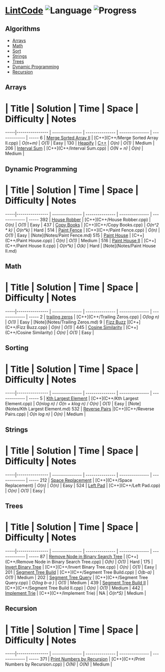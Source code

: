 # [LintCode](www.lintcode.com/en/problem/) ![Language](https://img.shields.io/badge/language-C++%2014-orange.svg)  ![Progress](https://img.shields.io/badge/progress-25%20%2F%20278-ff69b4.svg)


## Algorithms
* [Arrays](https://github.com/kmather73/LintCode#arrays)
* [Math](https://github.com/kmather73/LintCode#math)
* [Sort](https://github.com/kmather73/LintCode#sort)
* [Strings](https://github.com/kmather73/LintCode#strings)
* [Trees](https://github.com/kmather73/LintCode#trees)
* [Dynamic Programming](https://github.com/kmather73/LintCode#dynamic-programming)
* [Recursion](https://github.com/kmather73/LintCode#recursion)


## Arrays
  #  | Title           |  Solution       |  Time           | Space           | Difficulty    | Notes
-----|---------------- | --------------- | --------------- | --------------- | ------------- | -----
6    | [Merge Sorted Array II](http://www.lintcode.com/en/problem/merge-sorted-array-ii/) | [C++](C++/Merge Sorted Array II.cpp) | _O(n+m)_ | _O(1)_ | Easy |
130  | [Heapify](http://www.lintcode.com/en/problem/heapify/) | [C++](C++/Heapify.cpp) | _O(n)_ | _O(1)_ | Medium |
206  | [Interval Sum](http://www.lintcode.com/en/problem/interval-sum/) | [C++](C++/Interval Sum.cpp) | _O(N + n)_ | _O(n)_ | Medium | 


## Dynamic Programming
  #  | Title           |  Solution       |  Time           | Space           | Difficulty    | Notes
-----|---------------- | --------------- | --------------- | --------------- | ------------- | -----
392  | [House Robber](http://www.lintcode.com/en/problem/house-robber/) | [C++](C++/House Robber.cpp) | _O(n)_ | _O(1)_ | Easy | 
437  | [Copy Books](http://www.lintcode.com/en/problem/copy-books/) | [C++](C++/Copy Books.cpp) | _O(n^2 * k)_ | _O(n*k)_ | Hard |
514  | [Paint Fence](http://www.lintcode.com/en/problem/paint-fence/) | [C++](C++/Paint Fence.cpp) | _O(n)_ | _O(1)_ | Easy | [Note](Notes/Paint Fence.md)
515  | [Paint House](http://www.lintcode.com/en/problem/paint-house/) | [C++](C++/Paint House.cpp) | _O(n)_ | _O(1)_ | Medium |
516  | [Paint House II](http://www.lintcode.com/en/problem/paint-house-ii/) | [C++](C++/Paint House II.cpp) | _O(n*k)_ | _O(k)_ | Hard | [Note](Notes/Paint House II.md)

## Math
  #  | Title           |  Solution       |  Time           | Space           | Difficulty    | Notes
-----|---------------- | --------------- | --------------- | --------------- | ------------- | -----
2    | [trailing zeros](http://www.lintcode.com/en/problem/trailing-zeros/) | [C++](C++/Trailing Zeros.cpp) | _O(log n)_       | _O(1)_          | Easy         | [Note](Notes/Trailing Zeros.md)
9    | [Fizz Buzz](http://www.lintcode.com/en/problem/fizz-buzz/) |[C++](C++/Fizz Buzz.cpp) | _O(n)_ | _O(1)_ | 
445  | [Cosine Similarity](http://www.lintcode.com/en/problem/cosine-similarity/) | [C++](C++/Cosine Similarity) | _O(n)_ | _O(1)_ | Easy |



## Sorting
  #  | Title           |  Solution       |  Time           | Space           | Difficulty    | Notes
-----|---------------- | --------------- | --------------- | --------------- | ------------- | -----
5    | [Kth Largest Element](http://www.lintcode.com/en/problem/kth-largest-element/) | [C++](C++/Kth Largest Element.cpp) | _O(nlog n)_ / _O(n + klog n)_ / _O(n)_ | _O(1)_ | Easy | [Note](Notes/Kth Largest Element.md)
532  | [Reverse Pairs](http://www.lintcode.com/en/problem/reverse-pairs/) |[C++](C++/Reverse Pairs.cpp) | _O(n log n)_ | _O(n)_ | Medium |

## Strings
  #  | Title           |  Solution       |  Time           | Space           | Difficulty    | Notes
-----|---------------- | --------------- | --------------- | --------------- | ------------- | -----
212  | [Space Replacement](http://www.lintcode.com/en/problem/space-replacement/) | [C++](C++/Space Replacement) | _O(n)_ | _O(n)_ | Easy |
524  | [Left Pad](http://www.lintcode.com/en/problem/left-pad/) | [C++](C++/Left Pad.cpp) | _O(n)_ | _O(1)_ | Easy |

## Trees
  #  | Title           |  Solution       |  Time           | Space           | Difficulty    | Notes
-----|---------------- | --------------- | --------------- | --------------- | ------------- | -----
87   | [Remove Node in Binary Search Tree](http://www.lintcode.com/en/problem/remove-node-in-binary-search-tree/) | [C++](C++/Remove Node in Binary Search Tree.cpp) | _O(h)_ | _O(1)_ | Hard |
175  | [Invert Binary Tree](http://www.lintcode.com/en/problem/invert-binary-tree/) | [C++](C++/Invert Binary Tree.cpp) | _O(n)_ | _O(1)_ | Easy |
201  | [Segment Tree Build](http://www.lintcode.com/en/problem/segment-tree-build/) | [C++](C++/Segment Tree Build.cpp) | _O(b-a)_ | _O(1)_ | Medium | 
202  | [Segment Tree Query](http://www.lintcode.com/en/problem/segment-tree-query/) | [C++](C++/Segment Tree Query.cpp) | _O(log b-a )_ | _O(1)_ | Medium |
439  | [Segment Tree Build II](http://www.lintcode.com/en/problem/segment-tree-build-ii/) | [C++](C++/Segment Tree Build II.cpp) | _O(n)_ | _O(1)_ | Medium | 
442  | [Implement Trie](http://www.lintcode.com/en/problem/implement-trie/#) | [C++](C++/Implement Trie) | NA | _O(n*S)_ | Medium |


## Recursion
  #  | Title           |  Solution       |  Time           | Space           | Difficulty    | Notes
-----|---------------- | --------------- | --------------- | --------------- | ------------- | -----
371  | [Print Numbers by Recursion](http://www.lintcode.com/en/problem/print-numbers-by-recursion/) | [C++](C++/Print Numbers by Recursion.cpp) | _O(N)_ | _O(N)_ | Medium | 





